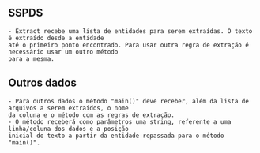 ## SSPDS
	- Extract recebe uma lista de entidades para serem extraídas. O texto é extraído desde a entidade
	até o primeiro ponto encontrado. Para usar outra regra de extração é necessário usar um outro método
	para a mesma.
## Outros dados
	- Para outros dados o método "main()" deve receber, além da lista de arquivos a serem extraídos, o nome
	da coluna e o método com as regras de extração.
	- O método receberá como parâmetros uma string, referente a uma linha/coluna dos dados e a posição
	inicial do texto a partir da entidade repassada para o método "main()".
